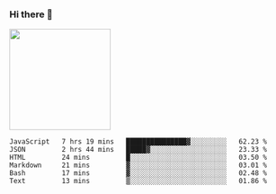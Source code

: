 ### Hi there 👋

<!--
**hwolf0610/hwolf0610** is a ✨ _special_ ✨ repository because its `README.md` (this file) appears on your GitHub profile.

Here are some ideas to get you started:

- 🔭 I’m currently working on ...
- 🌱 I’m currently learning ...
- 👯 I’m looking to collaborate on ...
- 🤔 I’m looking for help with ...
- 💬 Ask me about ...
- 📫 How to reach me: ...
- 😄 Pronouns: ...
- ⚡ Fun fact: ...
-->

<img height="180em" src="https://github-readme-stats.vercel.app/api?username=hwolf0610&show_icons=true&hide_border=true&&count_private=true&include_all_commits=true" />


<!--START_SECTION:waka-->

```text
JavaScript   7 hrs 19 mins   ███████████████▓░░░░░░░░░   62.23 %
JSON         2 hrs 44 mins   █████▓░░░░░░░░░░░░░░░░░░░   23.33 %
HTML         24 mins         █░░░░░░░░░░░░░░░░░░░░░░░░   03.50 %
Markdown     21 mins         ▓░░░░░░░░░░░░░░░░░░░░░░░░   03.01 %
Bash         17 mins         ▓░░░░░░░░░░░░░░░░░░░░░░░░   02.48 %
Text         13 mins         ▒░░░░░░░░░░░░░░░░░░░░░░░░   01.86 %
```

<!--END_SECTION:waka-->
